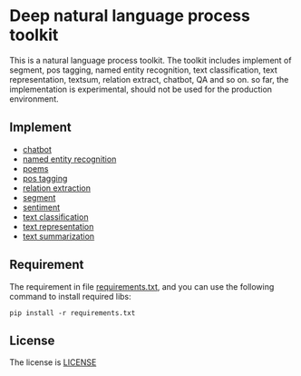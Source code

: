 # Deep natural language process toolkit 

This is a natural language process toolkit. The toolkit includes implement of segment, pos tagging, named entity recognition, text classification,
text representation, textsum, relation extract, chatbot, QA and so on. so far, the implementation is experimental, 
should not be used for the production environment.
 
## Implement

- [chatbot](nlp/chatbot/README.md)
- [named entity recognition](nlp/ner/README.md)
- [poems](nlp/poems/README.md)
- [pos tagging](nlp/pos/README.md)
- [relation extraction](nlp/relation_extract/README.md)
- [segment](nlp/segment/README.md)
- [sentiment](nlp/sentiment/README.md)
- [text classification](nlp/text_classification/README.md)
- [text representation](nlp/text_representation/README.md)
- [text summarization](nlp/textsum/README.md)


## Requirement

The requirement in file [requirements.txt](requirements.txt), and you can use the following command to install required libs:
 
```
pip install -r requirements.txt
```

## License

The license is [LICENSE](LICENSE)

